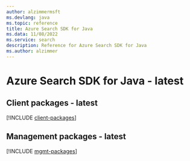 ```yaml
---
author: alzimmermsft
ms.devlang: java
ms.topic: reference
title: Azure Search SDK for Java
ms.data: 11/08/2022
ms.service: search
description: Reference for Azure Search SDK for Java
ms.author: alzimmer
---
```

# Azure Search SDK for Java - latest

## Client packages - latest
[!INCLUDE [client-packages](search-client-index.md)]
## Management packages - latest
[!INCLUDE [mgmt-packages](search-mgmt-index.md)]